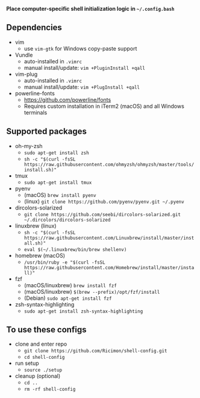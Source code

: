 **Place computer-specific shell initialization logic in `~/.config.bash`**

## Dependencies
- vim
	- use `vim-gtk` for Windows copy-paste support
- Vundle
	- auto-installed in `.vimrc`
	- manual install/update: `vim +PluginInstall +qall`
- vim-plug
	- auto-installed in `.vimrc`
	- manual install/update: `vim +PlugInstall +qall`
- powerline-fonts
	- https://github.com/powerline/fonts
	- Requires custom installation in iTerm2 (macOS) and all Windows terminals

## Supported packages
- oh-my-zsh
	- `sudo apt-get install zsh`
	- `sh -c "$(curl -fsSL https://raw.githubusercontent.com/ohmyzsh/ohmyzsh/master/tools/install.sh)"`
- tmux
	- `sudo apt-get install tmux`
- pyenv
	- (macOS) `brew install pyenv`
	- (linux) `git clone https://github.com/pyenv/pyenv.git ~/.pyenv`
- dircolors-solarized
	- `git clone https://github.com/seebi/dircolors-solarized.git ~/.dircolors/dircolors-solarized`
- linuxbrew (linux)
	- `sh -c "$(curl -fsSL https://raw.githubusercontent.com/Linuxbrew/install/master/install.sh)"`
	- `eval $(~/.linuxbrew/bin/brew shellenv)`
- homebrew (macOS)
	- `/usr/bin/ruby -e "$(curl -fsSL https://raw.githubusercontent.com/Homebrew/install/master/install)"`
- fzf
	- (macOS/linuxbrew) `brew install fzf`
	- (macOS/linuxbrew) `$(brew --prefix)/opt/fzf/install`
	- (Debian) `sudo apt-get install fzf`
- zsh-syntax-highlighting
	- `sudo apt-get install zsh-syntax-highlighting`

## To use these configs
- clone and enter repo
	- `git clone https://github.com/Ricimon/shell-config.git`
	- `cd shell-config`
- run setup
	- `source ./setup`
- cleanup (optional)
	- `cd ..`
	- `rm -rf shell-config`

